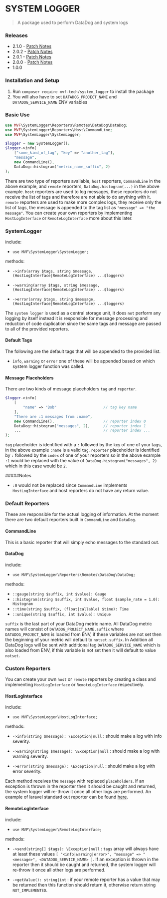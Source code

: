 # SYSTEM LOGGER

> A package used to perform DataDog and system logs

### Releases
* 2.1.0 - [Patch Notes](./releases/2.1.0.md)
* 2.0.2 - [Patch Notes](./releases/2.0.2.md)
* 2.0.1 - [Patch Notes](./releases/2.0.1.md)
* 2.0.0 - [Patch Notes](./releases/2.0.0.md)
* 1.0.0

### Installation and Setup

1. Run `composer require mvf-tech/system_logger` to install the package
2. You will also have to set `DATADOG_PROJECT_NAME` and `DATADOG_SERVICE_NAME` ENV variables

### Basic Use

```php
use MVF\SystemLogger\Reporters\Remotes\DataDog\DataDog;
use MVF\SystemLogger\Reporters\Host\CommandLine;
use MVF\SystemLogger\SystemLogger;

$logger = new SystemLogger();
$logger->info(
    ["some_kind_of_tag", "key" => "another_tag"],
    "message",
    new CommandLine(),
    DataDog::histogram("metric_name_suffix", 2)
);
```

There are two type of reporters available, `host` reporters, `CommandLine` in the above example, and `remote` 
reporters, `DataDog.histogram(...)` in the above example. `host` reporters are used to log messages, these reporters do 
not receive the list of tags and therefore are not able to do anything with it. `remote` reporters are used to make more
complex logs, they receive only the list of tags, the message is appended to the tag list as 
`"message" => "the message"`. You can create your own reporters by implementing `HostLogInterface` or 
`RemoteLogInterface` more about this later.

### SystemLogger

include:

- `use MVF\SystemLogger\SystemLogger;`

methods:    

- `->info(array $tags, string $message, (HostLogInterface|RemoteLogInterface) ...$loggers)`

- `->warning(array $tags, string $message, (HostLogInterface|RemoteLogInterface) ...$loggers)`

- `->error(array $tags, string $message, (HostLogInterface|RemoteLogInterface) ...$loggers)`

The `system logger` is used as a central storage unit, it does `not` perform any logging by itself instead it is 
responsible for message processing and reduction of code duplication since the same tags and message are passed to all 
of the provided reporters.

#### Default Tags

The following are the default tags that will be appended to the provided list.

- `info`, `warning` or `error` one of these will be appended based on which system logger function was called.

#### Message Placeholders

There are two kinds of message placeholders `tag` and `reporter`.

```php
$logger->info(
    [
        "name" => "Bob"                     // tag key name
    ], 
    "There are :1 messages from :name",
    new CommandLine(),                      // reporter index 0
    DataDog::histogram("messages", 2),      // reporter index 1
    ...                                     // reporter index ...
);
```

`tag` placeholder is identified with a `:` followed by the `key` of one of your tags, in the above example `:name` is a
valid `tag`. `reporter` placeholder is identified by `:` followed by the `index` of one of your
reporters so in the above example `:1` would be replaced with the value of `DataDog.histogram("messages", 2)` which in
this case would be `2`.

#####Notes
- `:0` would not be replaced since `CommandLine` implements `HostLogInterface` and host reporters do not have any 
return value.

### Default Reporters

These are responsible for the actual logging of information. At the moment there are two default reporters built in 
`CommandLine` and `DataDog`.

#### CommandLine

This is a basic reporter that will simply echo messages to the standard out.

#### DataDog

include:

- `use MVF\SystemLogger\Reporters\Remotes\DataDog\DataDog;`

methods:

- `::gauge(string $suffix, int $value): Gauge`
- `::histogram(string $suffix, int $value, float $sample_rate = 1.0): Histogram`
- `::time(string $suffix, (float|callable) $time): Time`
- `::unique(string $suffix, int $value): Unique`

`suffix` is the last part of your DataDog metric name. All DataDog metric names will consist of 
`DATADOG_PROJECT_NAME.suffix` where `DATADOG_PROJECT_NAME` is loaded from ENV, if these variables are not
set then the beginning of your metric will default to `notset.suffix`. In Addition all DataDog logs will be sent
with additional tag `DATADOG_SERVICE_NAME` which is also loaded from ENV, if this variable is not set then it will default to
value `notset`.

### Custom Reporters

You can create your own `host` or `remote` reporters by creating a class and implementing `HostLogInterface` or 
`RemoteLogInterface` respectively.

#### HostLogInterface

include:

- `use MVF\SystemLogger\HostLogInterface;`

methods:

- `->info(string $message): \Exception|null` : should make a log with info severity.

- `->warning(string $message): \Exception|null` : should make a log with warning severity.

- `->error(string $message): \Exception|null` : should make a log with error severity.

Each method receives the `message` with replaced `placeholders`. If an exception is thrown in the reporter then it 
should be caught and returned, the system logger will re-throw it once all other logs are performed. An example of
laravel standard out reporter can be found [here](https://bitbucket.org/mvfglobal/mercury/src/2e033fa6d894045b5ecd1d56cb1c46993e8b7cb4/app/Services/LaravelLogger.php?at=master&fileviewer=file-view-default).

#### RemoteLogInterface

include:

- `use MVF\SystemLogger\RemoteLogInterface;`

methods:

- `->send(string[] $tags): \Exception|null` : `tags` array will always have at least these values 
`[ "<info|warning|error>", "message" => "<message>", <DATADOG_SERVICE_NAME> ]`. If an exception is thrown in the
reporter then it should be caught and returned, the system logger will re-throw it once all other logs are performed.

- `->getValue(): string|int` : if your remote reporter has a value that may be returned then this function should return
it, otherwise return string `NOT_IMPLEMENTED`.
